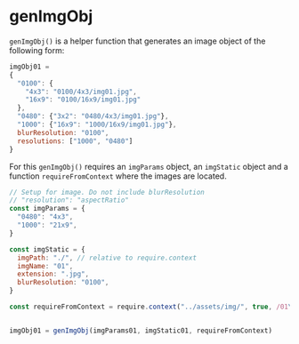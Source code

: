 # genImgObj

`genImgObj()` is a helper function that generates an image object of the following form:

```js
imgObj01 =
{
  "0100": {
    "4x3": "0100/4x3/img01.jpg",
    "16x9": "0100/16x9/img01.jpg"
  },
  "0480": {"3x2": "0480/4x3/img01.jpg"},
  "1000": {"16x9": "1000/16x9/img01.jpg"},
  blurResolution: "0100",
  resolutions: ["1000", "0480"]
}
```

For this `genImgObj()` requires an `imgParams` object, an `imgStatic` object and a function `requireFromContext` where the images are located.


```js
// Setup for image. Do not include blurResolution
// "resolution": "aspectRatio"
const imgParams = {
  "0480": "4x3",
  "1000": "21x9",
}

const imgStatic = {
  imgPath: "./", // relative to require.context
  imgName: "01",
  extension: ".jpg",
  blurResolution: "0100",
}

const requireFromContext = require.context("../assets/img/", true, /01\.jpg$/)


imgObj01 = genImgObj(imgParams01, imgStatic01, requireFromContext)
``` 


